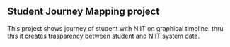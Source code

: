 ## Student Journey Mapping project ##
This project shows journey of student with NIIT on graphical timeline.
thru this it creates trasparency between student and NIIT system data.